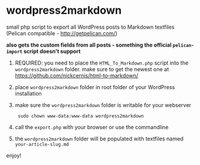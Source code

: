 wordpress2markdown
==================

small php script to export all WordPress posts to Markdown textfiles (Pelican compatible - http://getpelican.com/)

**also gets the custom fields from all posts - something the official `pelican-import` script doesn't support**

1. REQUIRED: you need to place the `HTML_To_Markdown.php` script into the `wordpress2markdown` folder. make sure to get the newest one at https://github.com/nickcernis/html-to-markdown/

1. place `wordpress2markdown` folder in root folder of your WordPress installation

2. make sure the `wordpress2markdown` folder is writable for your webserver 

        sudo chown www-data:www-data wordpress2markdown
        
3. call the `export.php` with your browser or use the commandline

4. the `wordpress2markdown` folder will be populated with textfiles named `your-article-slug.md`


enjoy!
